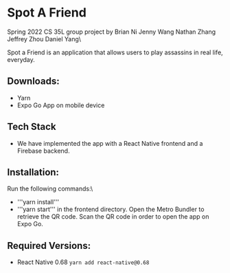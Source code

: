 # Spot A Friend

Spring 2022 CS 35L group project by
Brian Ni
Jenny Wang
Nathan Zhang
Jeffrey Zhou
Daniel Yang\

Spot a Friend is an application that allows users to play assassins in real life, everyday.

## Downloads:

- Yarn
- Expo Go App on mobile device

## Tech Stack
- We have implemented the app with a React Native frontend and a Firebase backend. 

## Installation:

Run the following commands:\

- '''yarn install'''
- '''yarn start'''
  in the frontend directory. Open the Metro Bundler to retrieve the QR code. Scan the QR code in order to open the app on Expo Go.

## Required Versions:

- React Native 0.68
  `yarn add react-native@0.68`
